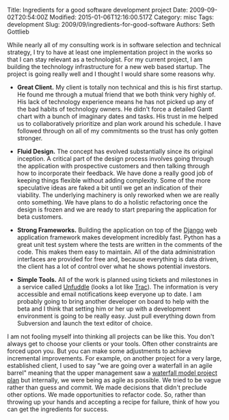 Title: Ingredients for a good software development project
Date: 2009-09-02T20:54:00Z
Modified: 2015-01-06T12:16:00.517Z
Category: misc
Tags: development
Slug: 2009/09/ingredients-for-good-software
Authors: Seth Gottlieb

While nearly all of my consulting work is in software selection and technical strategy, I try to have at least one implementation project in the works so that I can stay relevant as a technologist. For my current project, I am building the technology infrastructure for a new web based startup. The project is going really well and I thought I would share some reasons why.  

  

  
*   __Great Client.__ My client is totally non technical and this is his first startup. He found me through a mutual friend that we both think very highly of. His lack of technology experience means he has not picked up any of the bad habits of technology owners. He didn't force a detailed Gantt chart with a bunch of imaginary dates and tasks. His trust in me helped us to collaboratively prioritize and plan work around his schedule. I have followed through on all of my commitments so the trust has only gotten stronger. 
  
*   __Fluid Design.__ The concept has evolved substantially since its original inception. A critical part of the design process involves going through the application with prospective customers and then talking through how to incorporate their feedback. We have done a really good job of keeping things flexible without adding complexity. Some of the more speculative ideas are faked a bit until we get an indication of their viability. The underlying machinery is only reworked when we are really onto something. We have plans to do a holistic refactoring once the design is frozen and we are ready to start preparing the application for beta customers.
  
*   __Strong Frameworks.__ Building the application on top of the [Django](http://www.djangoproject.com/) web application framework makes development incredibly fast. Python has a great unit test system where the tests are written in the comments of the code. This makes them easy to maintain. All of the data administration interfaces are provided for free and, because everything is data driven, the client has a lot of control over what he shows potential investors.
  
*   __Simple Tools.__ All of the work is planned using tickets and milestones in a service called [Unfuddle](http://unfuddle.com/) (looks a lot like [Trac](http://trac.edgewall.org/)). The information is very accessible and email notifications keep everyone up to date. I am probably going to bring another developer on board to help with the beta and I think that setting him or her up with a development environment is going to be really easy. Just pull everything down from Subversion and launch the text editor of choice. 

  

I am not fooling myself into thinking all projects can be like this. You don't always get to choose your clients or your tools. Often other constraints are forced upon you. But you can make some adjustments to achieve incremental improvements. For example, on another project for a very large, established client, I used to say "we are going over a waterfall in an agile barrel" meaning that the upper management saw a [waterfall model project plan](http://en.wikipedia.org/wiki/Waterfall_model) but internally, we were being as agile as possible. We tried to be vague rather than guess and commit. We made decisions that didn't preclude other options. We made opportunities to refactor code. So, rather than throwing up your hands and accepting a recipe for failure, think of how you can get the ingredients for success.
